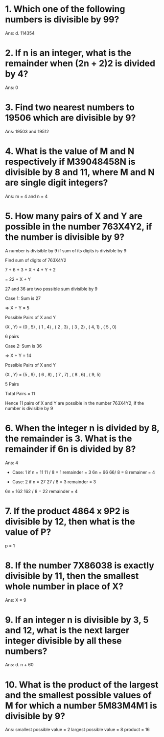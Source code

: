 # 1. Which one of the following numbers is divisible by 99?

Ans: d. 114354

# 2. If n is an integer, what is the remainder when (2n + 2)2 is divided by 4?

Ans: 0

# 3. Find two nearest numbers to 19506 which are divisible by 9?

Ans: 19503 and 19512

# 4. What is the value of M and N respectively if M39048458N is divisible by 8 and 11, where M and N are single digit integers?

Ans: m = 4 and n = 4

# 5. How many pairs of X and Y are possible in the number 763X4Y2, if the number is divisible by 9?

A number is divisible by 9 if sum of its digits is divisible by 9

Find sum of digits of 763X4Y2

7 + 6 + 3 + X + 4 + Y + 2

= 22 + X + Y

27 and 36 are two possible sum divisible by 9

Case 1: Sum is 27

=> X + Y = 5

Possible Pairs of X and Y

(X , Y) = (0 , 5) , ( 1 , 4) , ( 2 , 3) , ( 3 , 2) , ( 4, 1) , ( 5 , 0)

6 pairs

Case 2: Sum is 36

=> X + Y = 14

Possible Pairs of X and Y

(X , Y) = (5 , 9) , ( 6 , 8) , ( 7 , 7) , ( 8 , 6) , ( 9, 5)

5 Pairs

Total Pairs = 11

Hence 11 pairs of X and Y are possible in the number 763X4Y2, if the number is divisible by 9

# 6. When the integer n is divided by 8, the remainder is 3. What is the remainder if 6n is divided by 8?

Ans: 4

- Case: 1
  if n = 11
  11 / 8 = 1
  remainder = 3
  6n = 66
  66/ 8 = 8
  remainer = 4

- Case: 2
  if n = 27
  27 / 8 = 3
  remainder = 3

6n = 162
162 / 8 = 22
remainder = 4

# 7. If the product 4864 x 9P2 is divisible by 12, then what is the value of P?

p = 1

# 8. If the number 7X86038 is exactly divisible by 11, then the smallest whole number in place of X?

Ans: X = 9

# 9. If an integer n is divisible by 3, 5 and 12, what is the next larger integer divisible by all these numbers?

Ans: d. n + 60

# 10. What is the product of the largest and the smallest possible values of M for which a number 5M83M4M1 is divisible by 9?

Ans: smallest possible value = 2
largest possible value = 8
product = 16
